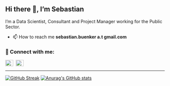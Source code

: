<!-- ![visitors](https://visitor-badge.glitch.me/badge?page_id=sbuenker.32&left_color=grey&right_color=blue) -->

## Hi there 👋, I’m Sebastian
I’m a Data Scientist, Consultant and Project Manager working for the Public Sector.
<br>
<!-- - 🔭 I’ve just finished my data science bootcamp with [neuefische](https://github.com/neuefische) with a capstone on **flood insurance claim classification and amount prediction** (find it [here](https://github.com/sbuenker/florita)).
- 🌱 I’m currently honing my skills in data engineering. -->

- 📫 How to reach me **sebastian.buenker a.t gmail.com**

### 🤝 Connect with me:
<a href="https://linkedin.com/in/sebastianbuenker" target="_blank"><img align="center" src="https://raw.githubusercontent.com/rahuldkjain/github-profile-readme-generator/master/src/images/icons/Social/linked-in-alt.svg" alt="sebastianbuenker" height="20" width="25" /></a>
&nbsp;<a href="https://twitter.com/sbuenquer" target="_blank"><img align="center" src="https://raw.githubusercontent.com/rahuldkjain/github-profile-readme-generator/master/src/images/icons/Social/twitter.svg" alt="sbuenquer" height="20" width="25" /></a>

---
[![GitHub Streak](https://github-readme-streak-stats.herokuapp.com?user=sbuenker)](https://git.io/streak-stats)
[![Anurag's GitHub stats](https://github-readme-stats.vercel.app/api?username=sbuenker)](https://github.com/anuraghazra/github-readme-stats)


<!--
**sbuenker/sbuenker** is a ✨ _special_ ✨ repository because its `README.md` (this file) appears on your GitHub profile.

Here are some ideas to get you started:

- 🔭 I’m currently working on ...
- 🌱 I’m currently learning ...
- 👯 I’m looking to collaborate on ...
- 🤔 I’m looking for help with ...
- 💬 Ask me about ...
- 📫 How to reach me: ...
- 😄 Pronouns: ...
- ⚡ Fun fact: ...
-->

